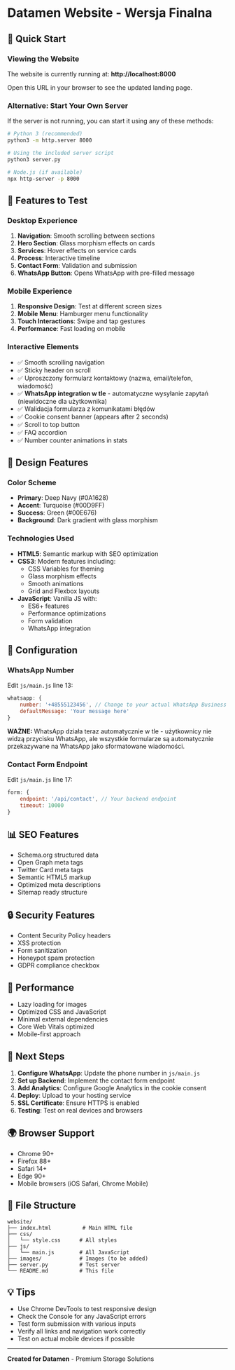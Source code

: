 # Datamen Website - Wersja Finalna

## 🚀 Quick Start

### Viewing the Website
The website is currently running at: **http://localhost:8000**

Open this URL in your browser to see the updated landing page.

### Alternative: Start Your Own Server
If the server is not running, you can start it using any of these methods:

```bash
# Python 3 (recommended)
python3 -m http.server 8000

# Using the included server script
python3 server.py

# Node.js (if available)
npx http-server -p 8000
```

## 📱 Features to Test

### Desktop Experience
1. **Navigation**: Smooth scrolling between sections
2. **Hero Section**: Glass morphism effects on cards
3. **Services**: Hover effects on service cards
4. **Process**: Interactive timeline
5. **Contact Form**: Validation and submission
6. **WhatsApp Button**: Opens WhatsApp with pre-filled message

### Mobile Experience
1. **Responsive Design**: Test at different screen sizes
2. **Mobile Menu**: Hamburger menu functionality
3. **Touch Interactions**: Swipe and tap gestures
4. **Performance**: Fast loading on mobile

### Interactive Elements
- ✅ Smooth scrolling navigation  
- ✅ Sticky header on scroll
- ✅ Uproszczony formularz kontaktowy (nazwa, email/telefon, wiadomość)
- ✅ **WhatsApp integration w tle** - automatyczne wysyłanie zapytań (niewidoczne dla użytkownika)
- ✅ Walidacja formularza z komunikatami błędów
- ✅ Cookie consent banner (appears after 2 seconds)
- ✅ Scroll to top button
- ✅ FAQ accordion
- ✅ Number counter animations in stats

## 🎨 Design Features

### Color Scheme
- **Primary**: Deep Navy (#0A1628)
- **Accent**: Turquoise (#00D9FF)
- **Success**: Green (#00E676)
- **Background**: Dark gradient with glass morphism

### Technologies Used
- **HTML5**: Semantic markup with SEO optimization
- **CSS3**: Modern features including:
  - CSS Variables for theming
  - Glass morphism effects
  - Smooth animations
  - Grid and Flexbox layouts
- **JavaScript**: Vanilla JS with:
  - ES6+ features
  - Performance optimizations
  - Form validation
  - WhatsApp integration

## 🔧 Configuration

### WhatsApp Number
Edit `js/main.js` line 13:
```javascript
whatsapp: {
    number: '+48555123456', // Change to your actual WhatsApp Business number
    defaultMessage: 'Your message here'
}
```

**WAŻNE:** WhatsApp działa teraz automatycznie w tle - użytkownicy nie widzą przycisku WhatsApp, ale wszystkie formularze są automatycznie przekazywane na WhatsApp jako sformatowane wiadomości.

### Contact Form Endpoint
Edit `js/main.js` line 17:
```javascript
form: {
    endpoint: '/api/contact', // Your backend endpoint
    timeout: 10000
}
```

## 📊 SEO Features
- Schema.org structured data
- Open Graph meta tags
- Twitter Card meta tags
- Semantic HTML5 markup
- Optimized meta descriptions
- Sitemap ready structure

## 🔒 Security Features
- Content Security Policy headers
- XSS protection
- Form sanitization
- Honeypot spam protection
- GDPR compliance checkbox

## 🚦 Performance
- Lazy loading for images
- Optimized CSS and JavaScript
- Minimal external dependencies
- Core Web Vitals optimized
- Mobile-first approach

## 📝 Next Steps

1. **Configure WhatsApp**: Update the phone number in `js/main.js`
2. **Set up Backend**: Implement the contact form endpoint
3. **Add Analytics**: Configure Google Analytics in the cookie consent
4. **Deploy**: Upload to your hosting service
5. **SSL Certificate**: Ensure HTTPS is enabled
6. **Testing**: Test on real devices and browsers

## 🌍 Browser Support
- Chrome 90+
- Firefox 88+
- Safari 14+
- Edge 90+
- Mobile browsers (iOS Safari, Chrome Mobile)

## 📂 File Structure
```
website/
├── index.html          # Main HTML file
├── css/
│   └── style.css      # All styles
├── js/
│   └── main.js        # All JavaScript
├── images/            # Images (to be added)
├── server.py          # Test server
└── README.md          # This file
```

## 💡 Tips
- Use Chrome DevTools to test responsive design
- Check the Console for any JavaScript errors
- Test form submission with various inputs
- Verify all links and navigation work correctly
- Test on actual mobile devices if possible

---

**Created for Datamen** - Premium Storage Solutions